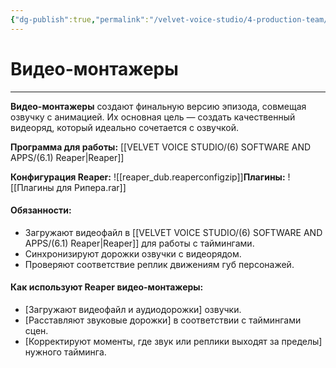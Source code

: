 ```yaml
---
{"dg-publish":true,"permalink":"/velvet-voice-studio/4-production-team/4-3-video-team/"}
---
```


# Видео-монтажеры
- - - 
**Видео-монтажеры** создают финальную версию эпизода, совмещая озвучку с анимацией. Их основная цель — создать качественный видеоряд, который идеально сочетается с озвучкой.

**Программа для работы:** [[VELVET VOICE STUDIO/(6) SOFTWARE AND APPS/(6.1) Reaper\|Reaper]]

**Конфигурация Reaper:** ![[reaper_dub.reaperconfigzip]]**Плагины:** ![[Плагины для Рипера.rar]]
#### **Обязанности:**

- Загружают видеофайл в [[VELVET VOICE STUDIO/(6) SOFTWARE AND APPS/(6.1) Reaper\|Reaper]] для работы с таймингами.
- Синхронизируют дорожки озвучки с видеорядом.
- Проверяют соответствие реплик движениям губ персонажей.

#### **Как используют Reaper видео-монтажеры:**

- [Загружают видеофайл и аудиодорожки] озвучки.
- [Расставляют звуковые дорожки] в соответствии с таймингами сцен.
- [Корректируют моменты, где звук или реплики выходят за пределы] нужного тайминга.
